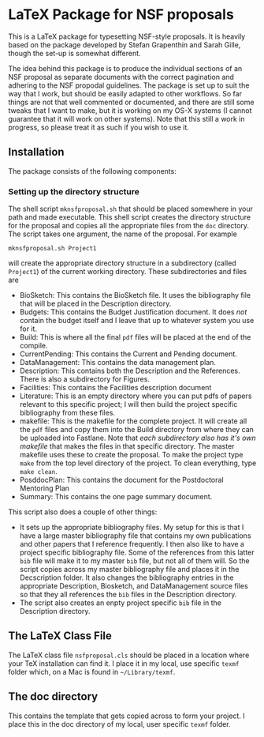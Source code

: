 # LaTeX Package for NSF proposals
This is a LaTeX package for typesetting NSF-style proposals. It is heavily based on
the package developed by Stefan Grapenthin and Sarah Gille, though the set-up is somewhat
different.

The idea behind this package is to produce the individual sections of an NSF proposal as
separate documents with the correct pagination and adhering to the NSF propodal guidelines.
The package is set up to suit the way that I work, but should be easily adapted to
other workflows. So far things are not that well commented or documented, and there are
still some tweaks that I want to make, but it is working on my OS-X systems (I cannot guarantee
that it will work on other systems). Note that this still a work in progress, so please treat
it as such if you wish to use it. 

## Installation
The package consists of the following components:

### Setting up the directory structure
The shell script `mknsfproposal.sh` that should be placed somewhere in your path
and made executable. This shell script creates the directory structure for the
proposal and copies all the appropriate files from the `doc` directory. The script
takes one argument, the name of the proposal. For example

```
mknsfproposal.sh Project1
```

will create the appropriate directory structure in a subdirectory (called `Project1`) of the
current working directory. These subdirectories and files are

 * BioSketch: This contains the BioSketch file. It uses the bibliography file that will be placed
   in the Description directory.
 * Budgets: This contains the Budget Justification document. It does *not* contain the budget itself
   and I leave that up to whatever system you use for it.
 * Build: This is where all the final `pdf` files will be placed at the end of the compile.
 * CurrentPending: This contains the Current and Pending document.
 * DataManagement: This contains the data management plan.
 * Description: This contains both the Description and the References. There is also a subdirectory
   for Figures.
 * Facilities: This contains the Facilities description document
 * Literature: This is an empty directory where you can put pdfs of papers relevant to this
   specific project; I will then build the project specific bibliography from these files.
 * makefile: This is the makefile for the complete project. It will create all the `pdf` files
   and copy them into the Build directory from where they can be uploaded into Fastlane. Note
   that *each subdirectory also has it's own makefile* that makes the files in that specific
   directory. The master makefile uses these to create the proposal. To make the project
   type `make` from the top level directory of the project. To clean everything, type
   `make clean`.
 * PosddocPlan: This contains the document for the Postdoctoral Mentoring Plan
 * Summary: This contains the one page summary document. 

This script also does a couple of other things:

 * It sets up the appropriate bibliography files. My setup for this is that I have a large master
   bibliography file that contains my own publications and other papers that I reference
   frequently. I then also like to have a project specific bibliography file. Some of the references
   from this latter `bib` file will make it to my master `bib` file, but not all of them will.
   So the script copies across my master bibliography file and places it in the Decscription
   folder. It also changes the bibliography entries in the appropriate Description, Biosketch, and
   DataManagement source files so that they all references the `bib` files in the Description
   directory.
 * The script also creates an enpty project specific `bib` file in the Description directory.

## The LaTeX Class File
The LaTeX class file `nsfproposal.cls` should be placed in a location where your TeX
installation can find it. I place it in my local, use specific `texmf` folder which, on a Mac
is found in `~/Library/texmf`.

## The doc directory
This contains the template that gets copied across to form your project. I place this in the
doc directory of my local, user specific `texmf` folder. 
